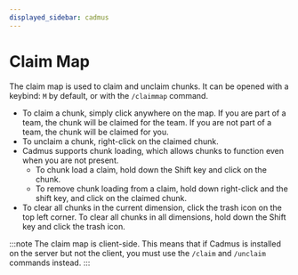```yaml
---
displayed_sidebar: cadmus
---
```


# Claim Map

The claim map is used to claim and unclaim chunks. It can be opened with a keybind: `M` by default, or with the `/claimmap` command.
- To claim a chunk, simply click anywhere on the map. If you are part of a team, the chunk will be claimed for the team. If you are not part of a team, the chunk will be claimed for you.
- To unclaim a chunk, right-click on the claimed chunk.
- Cadmus supports chunk loading, which allows chunks to function even when you are not present.
    - To chunk load a claim, hold down the Shift key and click on the chunk.
    - To remove chunk loading from a claim, hold down right-click and the shift key, and click on the claimed chunk.
- To clear all chunks in the current dimension, click the trash icon on the top left corner. To clear all chunks in all dimensions, hold down the Shift key and click the trash icon.

:::note
The claim map is client-side. This means that if Cadmus is installed on the server but not the client, you must use the `/claim` and `/unclaim` commands instead.
:::